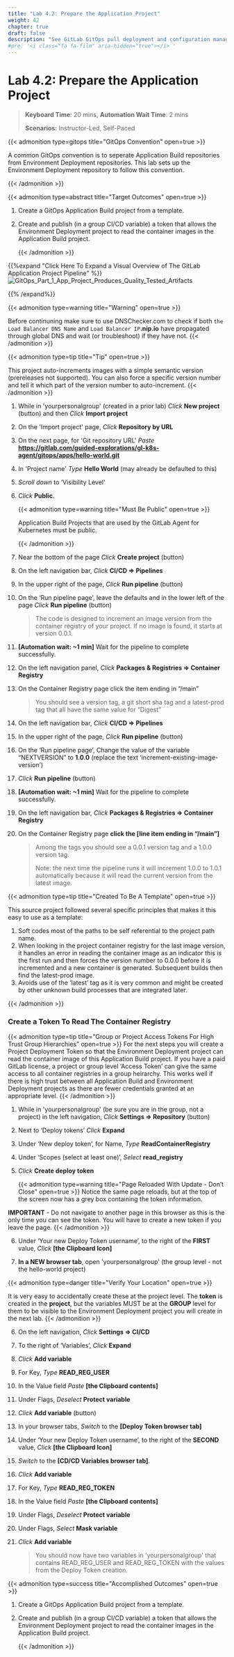 ```yaml
---
title: "Lab 4.2: Prepare the Application Project"
weight: 42
chapter: true
draft: false
description: "See GitLab GitOps pull deployment and configuration management in action."
#pre: '<i class="fa fa-film" aria-hidden="true"></i> '
---
```


# Lab 4.2: Prepare the Application Project

> **Keyboard Time**: 20 mins, **Automation Wait Time**: 2 mins
>
> **Scenarios:** Instructor-Led, Self-Paced

{{< admonition type=gitops title="GitOps Convention" open=true >}}

A common GitOps convention is to seperate Application Build repositories from Environment Deployment repositories. This lab sets up the Environment Deployment repository to follow this convention.

{{< /admonition >}}

{{< admonition type=abstract title="Target Outcomes" open=true >}}

1. Create a GitOps Application Build project from a template.

2. Create and publish (in a group CI/CD variable) a token that allows the Environment Deployment project to read the container images in the Application Build project.

   {{< /admonition >}}

{{%expand "Click Here To Expand a Visual Overview of The GitLab Application Project Pipeline" %}}![GitOps_Part_1_App_Project_Produces_Quality_Tested_Artifacts](GitOps_Part_1_App_Project_Produces_Quality_Tested_Artifacts.png)

{{% /expand%}}

{{< admonition type=warning title="Warning" open=true >}}

Before continuning make sure to use DNSChecker.com to check if both `the Load Balancer DNS Name` and `Load Balancer IP`**.nip.io** have propagated through global DNS and wait (or troubleshoot) if they have not.
{{< /admonition >}}

{{< admonition type=tip title="Tip" open=true >}}

This project auto-increments images with a simple semantic version (prereleases not supported). You can also force a specific version number and tell it which part of the version number to auto-increment.
{{< /admonition >}}

1. While in 'yourpersonalgroup' (created in a prior lab) *Click* **New project** (button) and then *Click* **Import project**

2. On the 'Import project' page, *Click* **Repository by URL**

3. On the next page, for 'Git repository URL' *Paste* **https://gitlab.com/guided-explorations/gl-k8s-agent/gitops/apps/hello-world.git**

4. In 'Project name' *Type* **Hello World** (may already be defaulted to this)

5. *Scroll down* to ‘Visibility Level’

6. *Click* **Public**.

   {{< admonition type=warning title="Must Be Public" open=true >}}

   Application Build Projects that are used by the GitLab Agent for Kubernetes must be public.

   {{< /admonition >}}

7. Near the bottom of the page *Click* **Create project** (button)

8. On the left navigation bar, *Click* **CI/CD => Pipelines**

9. In the upper right of the page, *Click* **Run pipeline** (button)

10. On the ‘Run pipeline page’, leave the defaults and in the lower left of the page *Click* **Run pipeline** (button)

     > The code is designed to increment an image version from the container registry of your project. If no image is found, it starts at version 0.0.1.

11. **[Automation wait: ~1 min]** Wait for the pipeline to complete successfully.

12. On the left navigation panel, *Click* **Packages & Registries => Container Registry**

13. On the Container Registry page click the item ending in “/main”

     > You should see a version tag, a git short sha tag and a latest-prod tag that all have the same value for “Digest”

14. On the left navigation bar, *Click* **CI/CD => Pipelines**

15. In the upper right of the page, *Click* **Run pipeline** (button)

16. On the ‘Run pipeline page’, Change the value of the variable “NEXTVERSION” to **1.0.0** (replace the text ‘increment-existing-image-version’)

17. *Click* **Run pipeline** (button)

18. **[Automation wait: ~1 min]** Wait for the pipeline to complete successfully.

19. On the left navigation bar, *Click* **Packages & Registries => Container Registry**

20. On the Container Registry page **click the [line item ending in “/main”]**

     > Among the tags you should see a 0.0.1 version tag and a 1.0.0 version tag.
     >
     > Note: the next time the pipeline runs it will increment 1.0.0 to 1.0.1 automatically because it will read the current version from the latest image.

{{< admonition type=tip title="Created To Be A Template" open=true >}}

This source project followed several specific principles that makes it this easy to use as a template:

1. Soft codes most of the paths to be self referential to the project path name.
2. When looking in the project container registry for the last image version, it handles an error in reading the container image as an indicator this is the first run and then forces the version number to 0.0.0 before it is incremented and a new container is generated. Subsequent builds then find the latest-prod image.
3. Avoids use of the ‘latest’ tag as it is very common and might be created by other unknown build processes that are integrated later.

{{< /admonition >}}

### Create a Token To Read The Container Registry

{{< admonition type=tip title="Group or Project Access Tokens For High Trust Group Hierarchies" open=true >}}
For the next steps you will create a Project Deployment Token so that the Environment Deployment project can read the container image of this Application Build project. If you have a paid GitLab license, a project or group level ‘Access Token’ can give the same access to all container registries in a group heirarchy. This works well if there is high trust between all Application Build and Environment Deployment projects as there are fewer credentials granted at an appropriate level.
{{< /admonition >}}

1. While in 'yourpersonalgroup' (be sure you are in the group, not a project) in the left navigation, *Click* **Settings => Repository** (button) 

2. Next to ‘Deploy tokens’ *Click* **Expand**

3. Under ‘New deploy token’, for Name, *Type* **ReadContainerRegistry**

4. Under ‘Scopes (select at least one)’, *Select* **read_registry**

5. *Click* **Create deploy token** 

    {{< admonition type=warning title="Page Reloaded With Update - Don’t Close" open=true >}}
Notice the same page reloads, but at the top of the screen now has a grey box containing the token information.

**IMPORTANT** - Do not navigate to another page in this browser as this is the only time you can see the token. You will have to create a new token if you leave the page.
    {{< /admonition >}}

6. Under ‘Your new Deploy Token username’, to the right of the **FIRST** value, *Click* **[the Clipboard Icon]**

7. **In a NEW browser tab**, open 'yourpersonalgroup' (the group level - not the hello-world project)

{{< admonition type=danger title="Verify Your Location" open=true >}}

It is very easy to accidentally create these at the project level. The **token** is created in the **project**, but the variables MUST be at the **GROUP** level for them to be visible to the Environment Deployment project you will create in the next lab.
{{< /admonition >}}

6. On the left navigation, *Click* **Settings => CI/CD**

7. To the right of ‘Variables’, *Click* **Expand**

8. *Click* **Add variable**

9. For Key, *Type* **READ_REG_USER**

10. In the Value field *Paste* **[the Clipboard contents]**

11. Under Flags, *Deselect* **Protect variable**

12. *Click* **Add variable** (button)

13. In your browser tabs, *Switch* to the **[Deploy Token browser tab]**

14. Under ‘Your new Deploy Token username’, to the right of the **SECOND** value, *Click* **[the Clipboard Icon]**

15. *Switch* to the **[CD/CD Variables browser tab]**.

16. *Click* **Add variable**

17. For Key, *Type* **READ_REG_TOKEN**

18. In the Value field *Paste* **[the Clipboard contents]**

19. Under Flags, *Deselect* **Protect variable**

20. Under Flags, *Select* **Mask variable**

21. *Click* **Add variable**

    > You should now have two variables in 'yourpersonalgroup' that contains READ_REG_USER and READ_REG_TOKEN with the values from the Deploy Token creation.

{{< admonition type=success title="Accomplished Outcomes" open=true >}}

1. Create a GitOps Application Build project from a template.

2. Create and publish (in a group CI/CD variable) a token that allows the Environment Deployment project to read the container images in the Application Build project.

   {{< /admonition >}}
